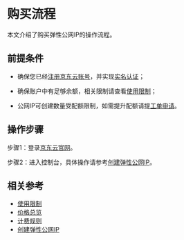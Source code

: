 # 购买流程

本文介绍了购买弹性公网IP的操作流程。

## 前提条件

- 确保您已经[注册京东云账号](https://user.jdcloud.com/register?returnUrl=https%3A%2F%2Fwww.jdcloud.com%2F)，并实现[实名认证](https://docs.jdcloud.com/cn/real-name-verification/introduction)；

- 确保账户中有足够余额，相关限制请查看[使用限制](https://docs.jdcloud.com/cn/elastic-ip/restrictions)；

- 公网IP可创建数量受配额限制，如需提升配额请提[工单申请](https://ticket.jdcloud.com/applyorder/submit)。

## 操作步骤

步骤1：登录[京东云官网](https://www.jdcloud.com/)。

步骤2：进入控制台，具体操作请参考[创建弹性公网IP](../Operation-Guide/Elastic-IP-Management/Create-Elastic-IP.md)。

## 相关参考

- [使用限制](https://docs.jdcloud.com/cn/elastic-ip/restrictions)
- [价格总览](Price-Overview.md)
- [计费规则](Billing-Rules.md)
- [创建弹性公网IP](../Operation-Guide/Elastic-IP-Management/Create-Elastic-IP.md)
